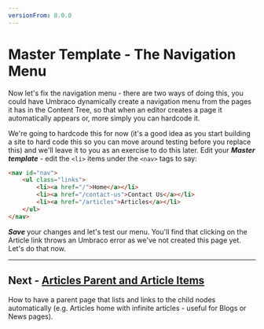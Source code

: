 ```yaml
---
versionFrom: 8.0.0
---
```

# Master Template - The Navigation Menu

Now let's fix the navigation menu - there are two ways of doing this, you could have Umbraco dynamically create a navigation menu from the pages it has in the Content Tree, so that when an editor creates a page it automatically appears or, more simply you can hardcode it. 

We're going to hardcode this for now (it's a good idea as you start building a site to hard code this so you can move around testing before you replace this) and we'll leave it to you as an exercise to do this later. Edit your **_Master template_** - edit the `<li>` items under the `<nav>` tags to say:

```html
<nav id="nav">
    <ul class="links">
        <li><a href="/">Home</a></li>
        <li><a href="/contact-us">Contact Us</a></li>
        <li><a href="/articles">Articles</a></li>
    </ul>
</nav>
```

**_Save_** your changes and let's test our menu. You'll find that clicking on the Article link throws an Umbraco error as we've not created this page yet. Let's do that now.

---
## Next - [Articles Parent and Article Items](../Articles-Parent-and-Article-Items/index-v8.md)
How to have a parent page that lists and links to the child nodes automatically (e.g. Articles home with infinite articles - useful for Blogs or News pages). 
